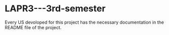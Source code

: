 # LAPR3---3rd-semester
Every US devoloped for this project has the necessary documentation in the README file of the project.
